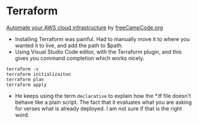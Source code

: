 # Terraform

[Automate your AWS cloud infrastructure](https://www.youtube.com/watch?v=SLB_c_ayRMo) by [freeCampCode.org](https://www.youtube.com/channel/UC8butISFwT-Wl7EV0hUK0BQ)
* Installing Terraform was painful.  Had to manually move it to where you wanted it to live, and add the path to $path.
* Using Visual Studio Code editor, with the Terraform plugin, and this gives you command completion which works nicely.
```
terraform -v
terraform initializaiton
terraform plan
terraform apply
```
* He keeps using the term `declarative` to explain how the *.tf file doesn't behave like a plain script.  The fact that it evaluates what you are asking for verses what is already deployed.  I am not sure if that is the right word.